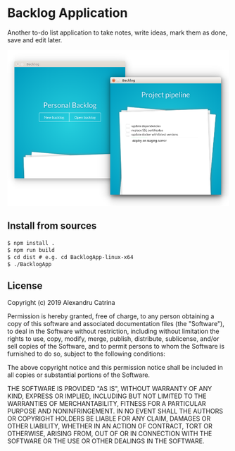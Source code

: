 # Backlog Application
Another to-do list application to take notes, write ideas, mark them as done, save and edit later.

![application screens](https://raw.githubusercontent.com/lexndru/backlog-app/master/screenshot.png)

## Install from sources
```
$ npm install .
$ npm run build
$ cd dist # e.g. cd BacklogApp-linux-x64
$ ./BacklogApp
```

## License
Copyright (c) 2019 Alexandru Catrina

Permission is hereby granted, free of charge, to any person obtaining a copy
of this software and associated documentation files (the "Software"), to deal
in the Software without restriction, including without limitation the rights
to use, copy, modify, merge, publish, distribute, sublicense, and/or sell
copies of the Software, and to permit persons to whom the Software is
furnished to do so, subject to the following conditions:

The above copyright notice and this permission notice shall be included in all
copies or substantial portions of the Software.

THE SOFTWARE IS PROVIDED "AS IS", WITHOUT WARRANTY OF ANY KIND, EXPRESS OR
IMPLIED, INCLUDING BUT NOT LIMITED TO THE WARRANTIES OF MERCHANTABILITY,
FITNESS FOR A PARTICULAR PURPOSE AND NONINFRINGEMENT. IN NO EVENT SHALL THE
AUTHORS OR COPYRIGHT HOLDERS BE LIABLE FOR ANY CLAIM, DAMAGES OR OTHER
LIABILITY, WHETHER IN AN ACTION OF CONTRACT, TORT OR OTHERWISE, ARISING FROM,
OUT OF OR IN CONNECTION WITH THE SOFTWARE OR THE USE OR OTHER DEALINGS IN THE
SOFTWARE.
